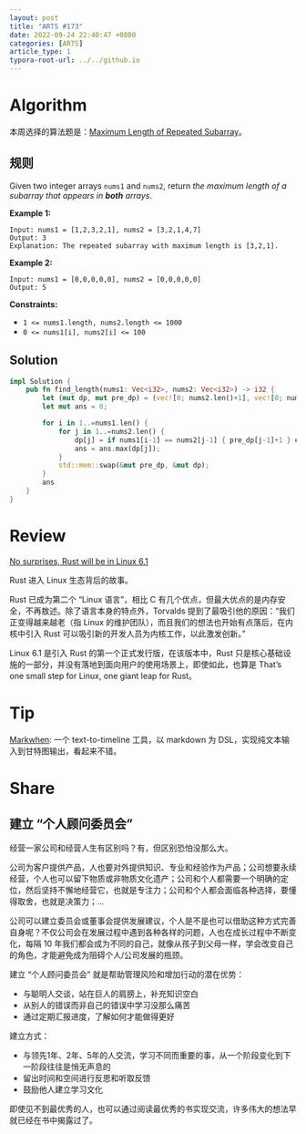 ```yaml
---
layout: post
title: "ARTS #173"
date: 2022-09-24 22:40:47 +0800
categories: [ARTS]
article_type: 1
typora-root-url: ../../github.io
---
```



# Algorithm

本周选择的算法题是：[Maximum Length of Repeated Subarray](https://leetcode.com/problems/maximum-length-of-repeated-subarray/)。


## 规则

Given two integer arrays `nums1` and `nums2`, return *the maximum length of a subarray that appears in **both** arrays*.

 

**Example 1:**

```
Input: nums1 = [1,2,3,2,1], nums2 = [3,2,1,4,7]
Output: 3
Explanation: The repeated subarray with maximum length is [3,2,1].
```

**Example 2:**

```
Input: nums1 = [0,0,0,0,0], nums2 = [0,0,0,0,0]
Output: 5
```

 

**Constraints:**

- `1 <= nums1.length, nums2.length <= 1000`
- `0 <= nums1[i], nums2[i] <= 100`

## Solution

```rust
impl Solution {
    pub fn find_length(nums1: Vec<i32>, nums2: Vec<i32>) -> i32 {
        let (mut dp, mut pre_dp) = (vec![0; nums2.len()+1], vec![0; nums2.len()+1]);
        let mut ans = 0;

        for i in 1..=nums1.len() {
            for j in 1..=nums2.len() {
                dp[j] = if nums1[i-1] == nums2[j-1] { pre_dp[j-1]+1 } else { 0 };
                ans = ans.max(dp[j]);
            }
            std::mem::swap(&mut pre_dp, &mut dp);
        }
        ans
    }
}
```


# Review

[No surprises, Rust will be in Linux 6.1](https://medium.com/@Aaron0928/no-surprises-rust-will-be-in-linux-6-1-bdd4f9a62041)

Rust 进入 Linux 生态背后的故事。

Rust 已成为第二个 “Linux 语言”，相比 C 有几个优点，但最大优点的是内存安全，不再敖述。除了语言本身的特点外，Torvalds 提到了最吸引他的原因：“我们正变得越来越老（指 Linux 的维护团队），而且我们的想法也开始有点落后，在内核中引入 Rust 可以吸引新的开发人员为内核工作，以此激发创新。”

Linux 6.1 是引入 Rust 的第一个正式发行版，在该版本中，Rust 只是核心基础设施的一部分，并没有落地到面向用户的使用场景上，即使如此，也算是 That’s one small step for Linux, one giant leap for Rust。

# Tip

[Markwhen](https://markwhen.com/): 一个 text-to-timeline 工具，以 markdown 为 DSL，实现纯文本输入到甘特图输出，看起来不错。

# Share

## 建立 “个人顾问委员会”

经营一家公司和经营人生有区别吗？有，但区别恐怕没那么大。

公司为客户提供产品，人也要对外提供知识、专业和经验作为产品；公司想要永续经营，个人也可以留下物质或非物质文化遗产；公司和个人都需要一个明确的定位，然后坚持不懈地经营它，也就是专注力；公司和个人都会面临各种选择，要懂得取舍，也就是决策力；...

公司可以建立委员会或董事会提供发展建议，个人是不是也可以借助这种方式完善自身呢？不仅公司会在发展过程中遇到各种各样的问题，人也在成长过程中不断变化，每隔 10 年我们都会成为不同的自己，就像从孩子到父母一样，学会改变自己的角色，才能避免成为阻碍个人/公司发展的瓶颈。

建立 “个人顾问委员会” 就是帮助管理风险和增加行动的潜在优势：

- 与聪明人交谈，站在巨人的肩膀上，补充知识空白
- 从别人的错误而非自己的错误中学习没那么痛苦
- 通过定期汇报进度，了解如何才能做得更好

建立方式：

- 与领先1年、2年、5年的人交流，学习不同而重要的事，从一个阶段变化到下一阶段往往是悄无声息的
- 留出时间和空间进行反思和听取反馈
- 鼓励他人建立学习文化

即使见不到最优秀的人，也可以通过阅读最优秀的书实现交流，许多伟大的想法早就已经在书中揭露过了。
